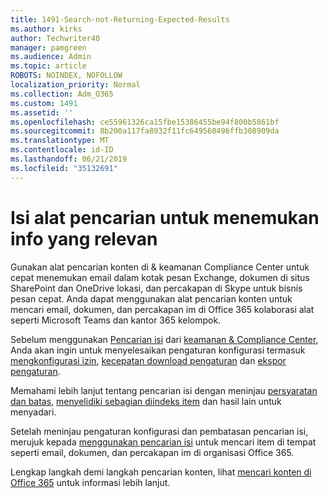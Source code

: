 ```yaml
---
title: 1491-Search-not-Returning-Expected-Results
ms.author: kirks
author: Techwriter40
manager: pamgreen
ms.audience: Admin
ms.topic: article
ROBOTS: NOINDEX, NOFOLLOW
localization_priority: Normal
ms.collection: Adm_O365
ms.custom: 1491
ms.assetid: ''
ms.openlocfilehash: ce55961326ca15fbe15386455be94f800b5861bf
ms.sourcegitcommit: 8b200a117fa8932f11fc649560496ffb308909da
ms.translationtype: MT
ms.contentlocale: id-ID
ms.lasthandoff: 06/21/2019
ms.locfileid: "35132691"
---
```

# <a name="content-search-tool-to-find-relevant-info"></a>Isi alat pencarian untuk menemukan info yang relevan

Gunakan alat pencarian konten di & keamanan Compliance Center untuk cepat menemukan email dalam kotak pesan Exchange, dokumen di situs SharePoint dan OneDrive lokasi, dan percakapan di Skype untuk bisnis pesan cepat. Anda dapat menggunakan alat pencarian konten untuk mencari email, dokumen, dan percakapan im di Office 365 kolaborasi alat seperti Microsoft Teams dan kantor 365 kelompok.


Sebelum menggunakan [Pencarian isi](https://sip.protection.office.com/contentsearchbeta?ContentOnly=1) dari [keamanan & Compliance Center](https://sip.protection.office.com/homepage), Anda akan ingin untuk menyelesaikan pengaturan konfigurasi termasuk [mengkonfigurasi izin](https://docs.microsoft.com/office365/securitycompliance/permissions-filtering-for-content-search), [kecepatan download pengaturan](https://docs.microsoft.com/office365/securitycompliance/increase-download-speeds-when-exporting-ediscovery-results) dan [ekspor pengaturan](https://docs.microsoft.com/office365/securitycompliance/disable-reports-when-you-export-content-search-results).

Memahami lebih lanjut tentang pencarian isi dengan meninjau [persyaratan dan batas](https://docs.microsoft.com/office365/securitycompliance/limits-for-content-search), [menyelidiki sebagian diindeks item](https://docs.microsoft.com/office365/securitycompliance/investigating-partially-indexed-items-in-ediscovery) dan hasil lain untuk menyadari.

Setelah meninjau pengaturan konfigurasi dan pembatasan pencarian isi, merujuk kepada [menggunakan pencarian isi</a> untuk mencari item di tempat seperti email, dokumen, dan percakapan im di organisasi Office 365](https://docs.microsoft.com/office365/securitycompliance/content-search).

Lengkap langkah demi langkah pencarian konten, lihat [mencari konten di Office 365](https://docs.microsoft.com/office365/securitycompliance/search-for-content) untuk informasi lebih lanjut.
